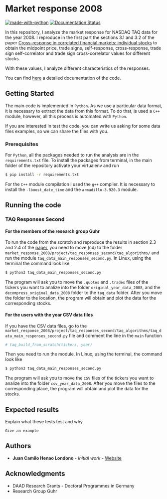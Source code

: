 # Market response 2008

[![made-with-python](https://img.shields.io/badge/Made%20with-Python-1f425f.svg)](https://www.python.org/)
[![Documentation Status](https://readthedocs.org/projects/ansicolortags/badge/?version=latest)](https://market-response-year.readthedocs.io/en/latest/)

In this repository, I analyze the market response for NASDAQ TAQ data for the
year 2008. I reproduce in the first part the sections 3.1 and 3.2 of the paper
[Cross-response in correlated financial markets: individual stocks](https://link.springer.com/content/pdf/10.1140/epjb/e2016-60818-y.pdf)
to obtain the midpoint price, trade signs, self-response, cross-response, trade
sign self-correlator and trade sign cross-correlator values for different
stocks.

With these values, I analyze different characteristics of the responses.

You can find [here](https://juanhenao21.github.io/docs/documentation_market_response_2008/index.html)
a detailed documentation of the code.

## Getting Started

The main code is implemented in `Python`. As we use a particular data format,
it is necessary to extract the data from this format. To do that, is used a
`C++` module, however, all this process is automated with `Python`.

If you are interested in test the code, you can write us asking for some data
files examples, so we can share the files with you.

### Prerequisites

For `Python`, all the packages needed to run the analysis are in the
`requirements.txt` file. To install the packages from terminal, in the main
folder of the repository activate your virtualenv and run

```bash
$ pip install -r requirements.txt
```

For the `C++` module compilation I used the `g++` compiler. It is necessary to
install the `-lboost_date_time` and the `armadillo-3.920.3` module.

## Running the code

### TAQ Responses Second

#### For the members of the research group Guhr

To run the code from the scratch and reproduce the results in section 2.3 and
2.4 of the
[paper](https://link.springer.com/content/pdf/10.1140/epjb/e2016-60818-y.pdf),
you need to move (cd) to the folder
`market_response_2008/project/taq_responses_second/taq_algorithms/` and run the
module `taq_data_main_responses_second.py`. In Linux, using the terminal the
command look like

```bash
$ python3 taq_data_main_responses_second.py
```

The program will ask you to move the `.quotes` and `.trades` files of the
tickers you want to analize into the folder `original_year_data_2008`, and the
`decompress_original_data_2008` folder to the `taq_data` folder.
After you move the folder to the location, the program will obtain and plot
the data for the corresponding stocks.

#### For the users with the year CSV data files

If you have the CSV data files, go to the
`market_response_2008/project/taq_responses_second/taq_algorithms/taq_data_main_responses_second.py`
file and comment the line in the `main` function

```Python
# taq_build_from_scratch(tickers, year)
```

Then you need to run the module. In Linux, using the terminal, the command look
like

```bash
$ python3 taq_data_main_responses_second.py
```

The program will ask you to move the `CSV` files of the tickers you want to
analize into the folder `csv_year_data_2008`.
After you move the files to the corresponding place, the program will obtain
and plot the data for the stocks.

## Expected results

Explain what these tests test and why

```
Give an example
```

## Authors

* **Juan Camilo Henao Londono** - *Initial work* - [Website](https://juanhenao21.github.io)

## Acknowledgments

* DAAD Research Grants - Doctoral Programmes in Germany
* Research Group Guhr
